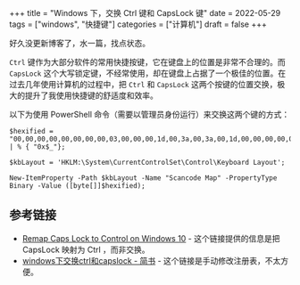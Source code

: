 +++
title = "Windows 下，交换 Ctrl 键和 CapsLock 键"
date = 2022-05-29
tags = ["windows", "快捷键"]
categories = ["计算机"]
draft = false
+++

好久没更新博客了，水一篇，找点状态。

`Ctrl` 键作为大部分软件的常用快捷按键，它在键盘上的位置是非常不合理的。而 `CapsLock` 这个大写锁定键，不经常使用，却在键盘上占据了一个极佳的位置。在过去几年使用计算机的过程中，把 `Ctrl` 和 `CapsLock` 这两个按键的位置交换，极大的提升了我使用快捷键的舒适度和效率。

<!--more-->

以下为使用 PowerShell 命令（需要以管理员身份运行）来交换这两个键的方式：

```
$hexified = "00,00,00,00,00,00,00,00,03,00,00,00,1d,00,3a,00,3a,00,1d,00,00,00,00,00".Split(',') | % { "0x$_"};

$kbLayout = 'HKLM:\System\CurrentControlSet\Control\Keyboard Layout';

New-ItemProperty -Path $kbLayout -Name "Scancode Map" -PropertyType Binary -Value ([byte[]]$hexified);
```

## 参考链接
- [Remap Caps Lock to Control on Windows 10](https://gist.github.com/joshschmelzle/5e88dabc71014d7427ff01bca3fed33d) - 这个链接提供的信息是把 CapsLock 映射为 Ctrl ，而非交换。
- [windows下交换ctrl和capslock - 简书](https://www.jianshu.com/p/d14dd07c025c) - 这个链接是手动修改注册表，不太方便。
